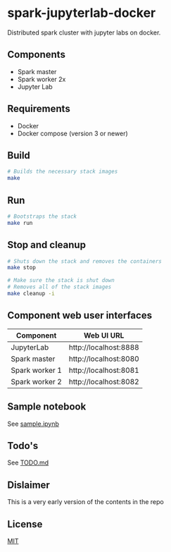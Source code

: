 # spark-jupyterlab-docker
Distributed spark cluster with jupyter labs on docker.
## Components
- Spark master
- Spark worker 2x
- Jupyter Lab

## Requirements
- Docker
- Docker compose (version 3 or newer)

## Build
```sh
# Builds the necessary stack images
make
```

## Run
```sh
# Bootstraps the stack
make run
```

## Stop and cleanup
```sh
# Shuts down the stack and removes the containers
make stop

# Make sure the stack is shut down
# Removes all of the stack images
make cleanup -i
```

## Component web user interfaces
Component | Web UI URL
--- | ---
JupyterLab | http://localhost:8888
Spark master | http://localhost:8080
Spark worker 1 | http://localhost:8081
Spark worker 2 | http://localhost:8082

## Sample notebook
See [sample.ipynb](shared-workspace/sample.ipynb)

## Todo's
See [TODO.md](TODO.md)

## Dislaimer
This is a very early version of the contents in the repo

## License
[MIT](LICENSE)